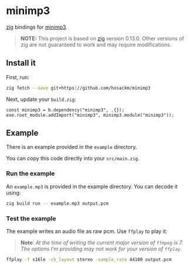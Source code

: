 # minimp3

[zig](https://ziglang.org) bindings for [minimp3](https://github.com/lieff/minimp3).

> **NOTE:** This project is based on [zig](https://ziglang.org/documentation/0.13.0/) version 0.13.0. Other versions of zig are not guaranteed to work and may require modifications.

## Install it

First, run:

```bash
zig fetch --save git+https://github.com/hosackm/minimp3
```

Next, update your `build.zig`:

```zig
const minimp3 = b.dependency("minimp3", .{});
exe.root_module.addImport("minimp3", minimp3.module("minimp3"));
```

## Example

There is an example provided in the `example` directory.

You can copy this code directly into your `src/main.zig`.

### Run the example

An `example.mp3` is provided in the example directory. You can decode it using:

```bash
zig build run -- example.mp3 output.pcm
```

### Test the example

The example writes an audio file as raw pcm. Use `ffplay` to play it:

> **Note**: _At the time of writing the current major version of `ffmpeg` is 7. The options I'm providing may not work for your version of `ffplay`._

```bash
ffplay -f s16le -ch_layout stereo -sample_rate 44100 output.pcm
```
